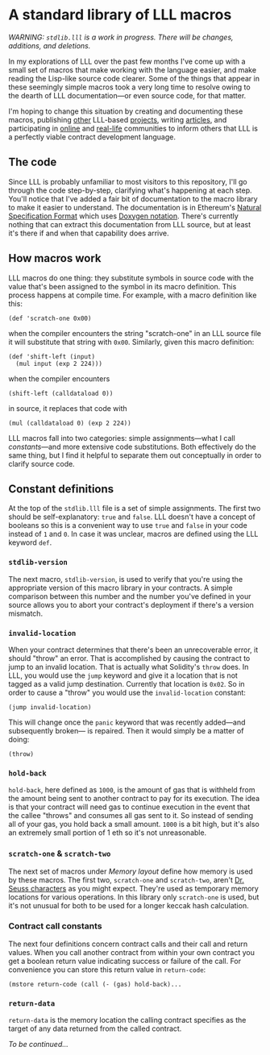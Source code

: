 # A standard library of LLL macros
*WARNING: `stdlib.lll` is a work in progress. There will be changes, additions, and deletions.*

In my explorations of LLL over the past few months I've come up with a small set of macros that make working with the language easier, and make reading the Lisp-like source code clearer. Some of the things that appear in these seemingly simple macros took a very long time to resolve owing to the dearth of LLL documentation&mdash;or even source code, for that matter.

I'm hoping to change this situation by creating and documenting these macros, publishing [other](https://github.com/zigguratt/ens-in-lll) LLL-based [projects](https://github.com/zigguratt/lll-constructor), writing [articles](http://blog.syrinx.net/the-resurrection-of-lll-part-1/), and participating in [online](https://gitter.im/ethereum/go-ethereum/name-registry) and [real-life](https://www.meetup.com/Ethereum-Developers/) communities to inform others that LLL is a perfectly viable contract development language.

## The code
Since LLL is probably unfamiliar to most visitors to this repository, I'll go through the code step-by-step, clarifying what's happening at each step. You'll notice that I've added a fair bit of documentation to the macro library to make it easier to understand. The documentation is in Ethereum's [Natural Specification Format](https://github.com/ethereum/wiki/wiki/Ethereum-Natural-Specification-Format) which uses [Doxygen notation](http://www.stack.nl/~dimitri/doxygen/index.html). There's currently nothing that can extract this documentation from LLL source, but at least it's there if and when that capability does arrive.

## How macros work
LLL macros do one thing: they substitute symbols in source code with the value that's been assigned to the symbol in its macro definition. This process happens at compile time. For example, with a macro definition like this:
```
(def 'scratch-one 0x00)
```
when the compiler encounters the string "scratch-one" in an LLL source file it will substitute that string with `0x00`. Similarly, given this macro definition:
```
(def 'shift-left (input)
  (mul input (exp 2 224)))
```
when the compiler encounters
```
(shift-left (calldataload 0))
```
in source, it replaces that code with
```
(mul (calldataload 0) (exp 2 224))
````
LLL macros fall into two categories: simple assignments&mdash;what I call *constants*&mdash;and more extensive code substitutions. Both effectively do the same thing, but I find it helpful to separate them out conceptually in order to clarify source code.

## Constant definitions
At the top of the `stdlib.lll` file is a set of simple assignments. The first two should be self-explanatory: `true` and `false`. LLL doesn't have a concept of booleans so this is a convenient way to use `true` and `false` in your code instead of `1` and `0`. In case it was unclear, macros are defined using the LLL keyword `def`.

### `stdlib-version`
The next macro, `stdlib-version`, is used to verify that you're using the appropriate version of this macro library in your contracts. A simple comparison between this number and the number you've defined in your source allows you to abort your contract's deployment if there's a version mismatch.

### `invalid-location`
When your contract determines that there's been an unrecoverable error, it should "throw" an error. That is accomplished by causing the contract to jump to an invalid location. That is actually what Solidity's `throw` does. In LLL, you would use the `jump` keyword and give it a location that is not tagged as a valid jump destination. Currently that location is `0x02`. So in order to cause a "throw" you would use the `invalid-location` constant:
```
(jump invalid-location)
```
This will change once the `panic` keyword that was recently added&mdash;and subsequently broken&mdash; is repaired. Then it would simply be a matter of doing:
```
(throw)
```

### `hold-back`
`hold-back`, here defined as `1000`, is the amount of gas that is withheld from the amount being sent to another contract to pay for its execution. The idea is that your contract will need gas to continue execution in the event that the callee "throws" and consumes all gas sent to it. So instead of sending all of your gas, you hold back a small amount. `1000` is a bit high, but it's also an extremely small portion of 1 eth so it's not unreasonable.

### `scratch-one` & `scratch-two`
The next set of macros under *Memory layout* define how memory is used by these macros. The first two, `scratch-one` and `scratch-two`, aren't [Dr. Seuss characters](http://vignette4.wikia.nocookie.net/seuss/images/d/d3/Thing1-and-thing2.jpg/revision/latest?cb=20131013015212) as you might expect. They're used as temporary memory locations for various operations. In this library only `scratch-one` is used, but it's not unusual for both to be used for a longer keccak hash calculation.

### Contract call constants
The next four definitions concern contract calls and their call and return values. When you call another contract from within your own contract you get a boolean return value indicating success or failure of the call. For convenience you can store this return value in `return-code`:
```
(mstore return-code (call (- (gas) hold-back)...
```

### `return-data`
`return-data` is the memory location the calling contract specifies as the target of any data returned from the called contract.

*To be continued...*
